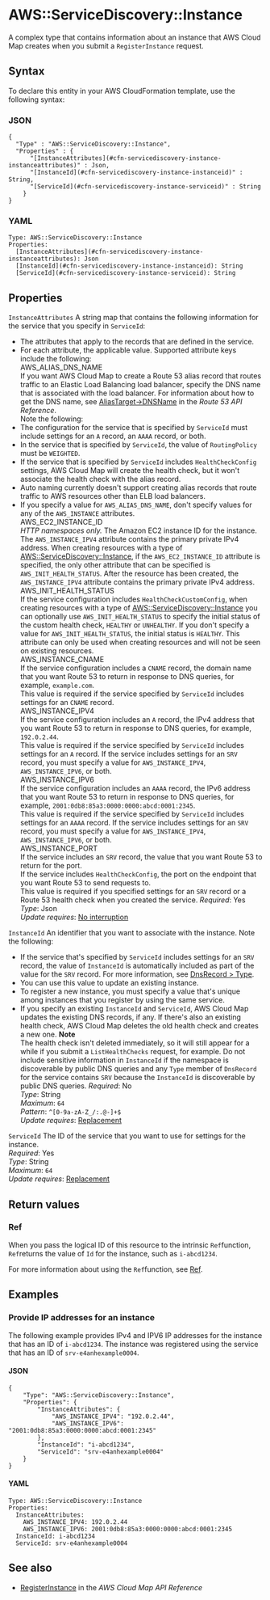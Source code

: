 # AWS::ServiceDiscovery::Instance<a name="aws-resource-servicediscovery-instance"></a>

A complex type that contains information about an instance that AWS Cloud Map creates when you submit a `RegisterInstance` request\.

## Syntax<a name="aws-resource-servicediscovery-instance-syntax"></a>

To declare this entity in your AWS CloudFormation template, use the following syntax:

### JSON<a name="aws-resource-servicediscovery-instance-syntax.json"></a>

```
{
  "Type" : "AWS::ServiceDiscovery::Instance",
  "Properties" : {
      "[InstanceAttributes](#cfn-servicediscovery-instance-instanceattributes)" : Json,
      "[InstanceId](#cfn-servicediscovery-instance-instanceid)" : String,
      "[ServiceId](#cfn-servicediscovery-instance-serviceid)" : String
    }
}
```

### YAML<a name="aws-resource-servicediscovery-instance-syntax.yaml"></a>

```
Type: AWS::ServiceDiscovery::Instance
Properties: 
  [InstanceAttributes](#cfn-servicediscovery-instance-instanceattributes): Json
  [InstanceId](#cfn-servicediscovery-instance-instanceid): String
  [ServiceId](#cfn-servicediscovery-instance-serviceid): String
```

## Properties<a name="aws-resource-servicediscovery-instance-properties"></a>

`InstanceAttributes`  <a name="cfn-servicediscovery-instance-instanceattributes"></a>
A string map that contains the following information for the service that you specify in `ServiceId`:  
+ The attributes that apply to the records that are defined in the service\. 
+ For each attribute, the applicable value\.
Supported attribute keys include the following:    
AWS\_ALIAS\_DNS\_NAME  
If you want AWS Cloud Map to create a Route 53 alias record that routes traffic to an Elastic Load Balancing load balancer, specify the DNS name that is associated with the load balancer\. For information about how to get the DNS name, see [AliasTarget\->DNSName](https://docs.aws.amazon.com/Route53/latest/APIReference/API_AliasTarget.html#Route53-Type-AliasTarget-DNSName) in the *Route 53 API Reference*\.  
Note the following:  
+ The configuration for the service that is specified by `ServiceId` must include settings for an `A` record, an `AAAA` record, or both\.
+ In the service that is specified by `ServiceId`, the value of `RoutingPolicy` must be `WEIGHTED`\.
+ If the service that is specified by `ServiceId` includes `HealthCheckConfig` settings, AWS Cloud Map will create the health check, but it won't associate the health check with the alias record\.
+ Auto naming currently doesn't support creating alias records that route traffic to AWS resources other than ELB load balancers\.
+ If you specify a value for `AWS_ALIAS_DNS_NAME`, don't specify values for any of the `AWS_INSTANCE` attributes\.  
AWS\_EC2\_INSTANCE\_ID  
*HTTP namespaces only\.* The Amazon EC2 instance ID for the instance\. The `AWS_INSTANCE_IPV4` attribute contains the primary private IPv4 address\. When creating resources with a type of [AWS::ServiceDiscovery::Instance](https://docs.aws.amazon.com/AWSCloudFormation/latest/UserGuide/aws-resource-servicediscovery-instance.html), if the `AWS_EC2_INSTANCE_ID` attribute is specified, the only other attribute that can be specified is `AWS_INIT_HEALTH_STATUS`\. After the resource has been created, the `AWS_INSTANCE_IPV4` attribute contains the primary private IPv4 address\.  
AWS\_INIT\_HEALTH\_STATUS  
If the service configuration includes `HealthCheckCustomConfig`, when creating resources with a type of [AWS::ServiceDiscovery::Instance](https://docs.aws.amazon.com/AWSCloudFormation/latest/UserGuide/aws-resource-servicediscovery-instance.html) you can optionally use `AWS_INIT_HEALTH_STATUS` to specify the initial status of the custom health check, `HEALTHY` or `UNHEALTHY`\. If you don't specify a value for `AWS_INIT_HEALTH_STATUS`, the initial status is `HEALTHY`\. This attribute can only be used when creating resources and will not be seen on existing resources\.  
AWS\_INSTANCE\_CNAME  
If the service configuration includes a `CNAME` record, the domain name that you want Route 53 to return in response to DNS queries, for example, `example.com`\.  
This value is required if the service specified by `ServiceId` includes settings for an `CNAME` record\.  
AWS\_INSTANCE\_IPV4  
If the service configuration includes an `A` record, the IPv4 address that you want Route 53 to return in response to DNS queries, for example, `192.0.2.44`\.  
This value is required if the service specified by `ServiceId` includes settings for an `A` record\. If the service includes settings for an `SRV` record, you must specify a value for `AWS_INSTANCE_IPV4`, `AWS_INSTANCE_IPV6`, or both\.  
AWS\_INSTANCE\_IPV6  
If the service configuration includes an `AAAA` record, the IPv6 address that you want Route 53 to return in response to DNS queries, for example, `2001:0db8:85a3:0000:0000:abcd:0001:2345`\.  
This value is required if the service specified by `ServiceId` includes settings for an `AAAA` record\. If the service includes settings for an `SRV` record, you must specify a value for `AWS_INSTANCE_IPV4`, `AWS_INSTANCE_IPV6`, or both\.  
AWS\_INSTANCE\_PORT  
If the service includes an `SRV` record, the value that you want Route 53 to return for the port\.  
If the service includes `HealthCheckConfig`, the port on the endpoint that you want Route 53 to send requests to\.   
This value is required if you specified settings for an `SRV` record or a Route 53 health check when you created the service\.
*Required*: Yes  
*Type*: Json  
*Update requires*: [No interruption](https://docs.aws.amazon.com/AWSCloudFormation/latest/UserGuide/using-cfn-updating-stacks-update-behaviors.html#update-no-interrupt)

`InstanceId`  <a name="cfn-servicediscovery-instance-instanceid"></a>
An identifier that you want to associate with the instance\. Note the following:  
+ If the service that's specified by `ServiceId` includes settings for an `SRV` record, the value of `InstanceId` is automatically included as part of the value for the `SRV` record\. For more information, see [DnsRecord > Type](https://docs.aws.amazon.com/cloud-map/latest/api/API_DnsRecord.html#cloudmap-Type-DnsRecord-Type)\.
+ You can use this value to update an existing instance\.
+ To register a new instance, you must specify a value that's unique among instances that you register by using the same service\. 
+ If you specify an existing `InstanceId` and `ServiceId`, AWS Cloud Map updates the existing DNS records, if any\. If there's also an existing health check, AWS Cloud Map deletes the old health check and creates a new one\. 
**Note**  
The health check isn't deleted immediately, so it will still appear for a while if you submit a `ListHealthChecks` request, for example\.
Do not include sensitive information in `InstanceId` if the namespace is discoverable by public DNS queries and any `Type` member of `DnsRecord` for the service contains `SRV` because the `InstanceId` is discoverable by public DNS queries\.
*Required*: No  
*Type*: String  
*Maximum*: `64`  
*Pattern*: `^[0-9a-zA-Z_/:.@-]+$`  
*Update requires*: [Replacement](https://docs.aws.amazon.com/AWSCloudFormation/latest/UserGuide/using-cfn-updating-stacks-update-behaviors.html#update-replacement)

`ServiceId`  <a name="cfn-servicediscovery-instance-serviceid"></a>
The ID of the service that you want to use for settings for the instance\.  
*Required*: Yes  
*Type*: String  
*Maximum*: `64`  
*Update requires*: [Replacement](https://docs.aws.amazon.com/AWSCloudFormation/latest/UserGuide/using-cfn-updating-stacks-update-behaviors.html#update-replacement)

## Return values<a name="aws-resource-servicediscovery-instance-return-values"></a>

### Ref<a name="aws-resource-servicediscovery-instance-return-values-ref"></a>

When you pass the logical ID of this resource to the intrinsic `Ref`function, `Ref`returns the value of `Id` for the instance, such as `i-abcd1234`\.

For more information about using the `Ref`function, see [Ref](https://docs.aws.amazon.com/AWSCloudFormation/latest/UserGuide/intrinsic-function-reference-ref.html)\.

## Examples<a name="aws-resource-servicediscovery-instance--examples"></a>



### Provide IP addresses for an instance<a name="aws-resource-servicediscovery-instance--examples--Provide_IP_addresses_for_an_instance"></a>

The following example provides IPv4 and IPV6 IP addresses for the instance that has an ID of `i-abcd1234`\. The instance was registered using the service that has an ID of `srv-e4anhexample0004`\.

#### JSON<a name="aws-resource-servicediscovery-instance--examples--Provide_IP_addresses_for_an_instance--json"></a>

```
{
    "Type": "AWS::ServiceDiscovery::Instance",
    "Properties": {
        "InstanceAttributes": {
            "AWS_INSTANCE_IPV4": "192.0.2.44",
            "AWS_INSTANCE_IPV6": "2001:0db8:85a3:0000:0000:abcd:0001:2345"
        },
        "InstanceId": "i-abcd1234",
        "ServiceId": "srv-e4anhexample0004"
    }
}
```

#### YAML<a name="aws-resource-servicediscovery-instance--examples--Provide_IP_addresses_for_an_instance--yaml"></a>

```
Type: AWS::ServiceDiscovery::Instance
Properties:
  InstanceAttributes:
    AWS_INSTANCE_IPV4: 192.0.2.44
    AWS_INSTANCE_IPV6: 2001:0db8:85a3:0000:0000:abcd:0001:2345
  InstanceId: i-abcd1234
  ServiceId: srv-e4anhexample0004
```

## See also<a name="aws-resource-servicediscovery-instance--seealso"></a>
+  [RegisterInstance](https://docs.aws.amazon.com/cloud-map/latest/api/API_RegisterInstance.html) in the *AWS Cloud Map API Reference* 

